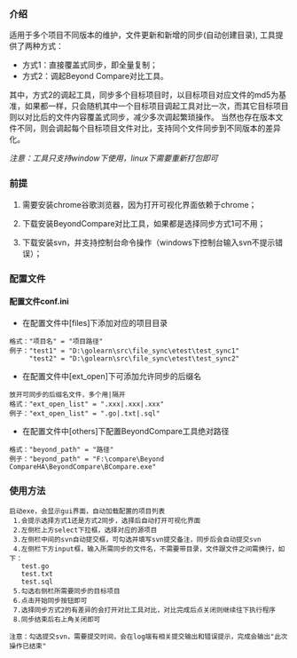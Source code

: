 ### 介绍
适用于多个项目不同版本的维护，文件更新和新增的同步(自动创建目录), 工具提供了两种方式：
* 方式1：直接覆盖式同步，即全量复制；
* 方式2：调起Beyond Compare对比工具。  

其中，方式2的调起工具，同步多个目标项目时，以目标项目对应文件的md5为基准，如果都一样，只会随机其中一个目标项目调起工具对比一次，而其它目标项目则以对比后的文件内容覆盖式同步，减少多次调起繁琐操作。
当然也存在版本文件不同，则会调起每个目标项目文件对比，支持同个文件同步到不同版本的差异化。 

*注意：工具只支持window下使用，linux下需要重新打包即可*

### 前提
1. 需要安装chrome谷歌浏览器，因为打开可视化界面依赖于chrome；

2. 下载安装BeyondCompare对比工具，如果都是选择同步方式1可不用；

3. 下载安装svn，并支持控制台命令操作（windows下控制台输入svn不提示错误）；

### 配置文件
#### 配置文件conf.ini

* 在配置文件中[files]下添加对应的项目目录
```
格式："项目名" = "项目路径"
例子："test1" = "D:\golearn\src\file_sync\etest\test_sync1"
     "test2" = "D:\golearn\src\file_sync\etest\test_sync2"
```

* 在配置文件中[ext_open]下可添加允许同步的后缀名
```
放开可同步的后缀名文件，多个用|隔开
格式："ext_open_list" = ".xxx|.xxx|.xxx"
例子："ext_open_list" = ".go|.txt|.sql"
```

* 在配置文件中[others]下配置BeyondCompare工具绝对路径
```
格式："beyond_path" = "路径"
例子："beyond_path" = "F:\compare\Beyond CompareHA\BeyondCompare\BCompare.exe"
```

### 使用方法
```
启动exe，会显示gui界面，自动加载配置的项目列表
 1.会提示选择方式1还是方式2同步，选择后自动打开可视化界面
 2.左侧栏上方select下拉框，选择对应的源项目
 3.左侧栏中间的svn自动提交框，可勾选并填写svn提交备注，同步后会自动提交svn
 4.左侧栏下方input框，输入所需同步的文件名，不需要带目录，文件跟文件之间需换行，如下：
   test.go
   test.txt
   test.sql
 5.勾选右侧栏所需要同步的目标项目
 6.点击开始同步按钮即可
 7.选择同步方式2的有差异的会打开对比工具对比，对比完成后点关闭则继续往下执行程序
 8.同步结束后右上角关闭即可

注意：勾选提交svn，需要提交时间，会在log端有相关提交输出和错误提示，完成会输出"此次操作已结束"
```
